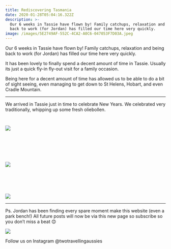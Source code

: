 ```yaml
---
title: Rediscovering Tasmania
date: 2020-01-28T05:04:16.322Z
description: >-
  Our 6 weeks in Tassie have flown by! Family catchups, relaxation and being
  back to work (for Jordan) has filled our time here very quickly.
image: /images/5E2749AF-552C-4CA2-A0C6-047053F7D03A.jpeg
---
```

Our 6 weeks in Tassie have flown by! Family catchups, relaxation and being back to work (for Jordan) has filled our time here very quickly.

It has been lovely to finally spend a decent amount of time in Tassie. Usually its just a quick fly-in fly-out visit for a family occasion.

Being here for a decent amount of time has allowed us to be able to do a bit of sight seeing, even managing to get down to St Helens, Hobart, and even Cradle Mountain.
- - -
We arrived in Tassie just in time to celebrate New Years. We celebrated very traditionally, whipping up some fresh oliebollen. 


![]()

![]()

![](/images/485DFCAC-909A-4D05-B3B5-07604DB01234.jpeg)

![]()

![]()

![]()

![]()

![]()

![]()

![](/images/DD3AD36A-CE07-4B5D-93E0-45ABD03AB6DD.jpeg)

![]()

![]()

![]()

![]()

![]()

![](/images/E1187ACF-613C-4034-95A9-56225D587DE4.jpeg)

- - -

Ps. Jordan has been finding every spare moment make this website (even a park bench!) All future posts will now be via this new page so subscribe so you don’t miss a beat 😊

![](/images/C4BB4D5F-5556-42E8-A1E2-7086326D03CE.jpeg)

Follow us on Instagram @twotravellingaussies
